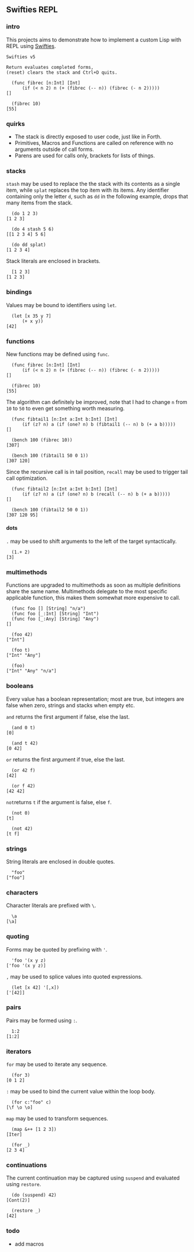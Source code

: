 ## Swifties REPL

### intro
This projects aims to demonstrate how to implement a custom Lisp with REPL using [Swifties](https://github.com/codr7/swifties).

```
Swifties v5

Return evaluates completed forms,
(reset) clears the stack and Ctrl+D quits.

  (func fibrec [n:Int] [Int]
      (if (< n 2) n (+ (fibrec (-- n)) (fibrec (- n 2)))))
[]

  (fibrec 10)
[55]
```

### quirks
- The stack is directly exposed to user code, just like in Forth.
- Primitives, Macros and Functions are called on reference with no arguments outside of call forms.
- Parens are used for calls only, brackets for lists of things.

### stacks
`stash` may be used to replace the the stack with its contents as a single item, while `splat` replaces the top item with its items. Any identifier containing only the letter `d`, such as `dd` in the following example, drops that many items from the stack.

```
  (do 1 2 3)
[1 2 3]

  (do 4 stash 5 6)
[[1 2 3 4] 5 6]

  (do dd splat)
[1 2 3 4]
```

Stack literals are enclosed in brackets.

```
  [1 2 3]
[1 2 3]
```

### bindings
Values may be bound to identifiers using `let`.

```
  (let [x 35 y 7]
      (+ x y))
[42]
```

### functions
New functions may be defined using `func`.

```
  (func fibrec [n:Int] [Int]
      (if (< n 2) n (+ (fibrec (-- n)) (fibrec (- n 2)))))
[]

  (fibrec 10)
[55]
```
The algorithm can definitely be improved, note that I had to change `n` from `10` to `50` to even get something worth measuring.

```
  (func fibtail1 [n:Int a:Int b:Int] [Int]
      (if (z? n) a (if (one? n) b (fibtail1 (-- n) b (+ a b)))))
[]

  (bench 100 (fibrec 10))
[307]

  (bench 100 (fibtail1 50 0 1))
[307 120]
```

Since the recursive call is in tail position, `recall` may be used to trigger tail call optimization.

```
  (func fibtail2 [n:Int a:Int b:Int] [Int]
      (if (z? n) a (if (one? n) b (recall (-- n) b (+ a b)))))
[]

  (bench 100 (fibtail2 50 0 1))
[307 120 95]
```

#### dots
`.` may be used to shift arguments to the left of the target syntactically.

```
  (1.+ 2)
[3]
```

### multimethods
Functions are upgraded to multimethods as soon as multiple definitions share the same name.
Multimethods delegate to the most specific applicable function, this makes them somewhat more expensive to call.

```
  (func foo [] [String] "n/a")
  (func foo [_:Int] [String] "Int")
  (func foo [_:Any] [String] "Any")
[]

  (foo 42)
["Int"]

  (foo t)
["Int" "Any"]

  (foo)
["Int" "Any" "n/a"]
```

### booleans
Every value has a boolean representation; most are true, but integers are false when zero, strings and stacks when empty etc. 

`and` returns the first argument if false, else the last.

```
  (and 0 t)
[0]

  (and t 42)
[0 42]
```

`or` returns the first argument if true, else the last.

```
  (or 42 f)
[42]

  (or f 42)
[42 42]
```

`not`returns `t` if the argument is false, else `f`.

```
  (not 0)
[t]

  (not 42)
[t f]
```

### strings
String literals are enclosed in double quotes.

```
  "foo"
["foo"]
```

### characters
Character literals are prefixed with `\`.

```
  \a
[\a]
```

### quoting
Forms may be quoted by prefixing with `'`.

```
  'foo '(x y z)  
['foo '(x y z)]
```
`,` may be used to splice values into quoted expressions.

```
  (let [x 42] '[,x])
['[42]]
```

### pairs
Pairs may be formed using `:`.

```
  1:2
[1:2]
```

### iterators
`for` may be used to iterate any sequence.

```
  (for 3)
[0 1 2]
```

`:` may be used to bind the current value within the loop body.

```
  (for c:"foo" c)
[\f \o \o]
```

`map` may be used to transform sequences.

```
  (map &++ [1 2 3])
[Iter]

  (for _)
[2 3 4]
```

### continuations
The current continuation may be captured using `suspend` and evaluated using `restore`.

```
  (do (suspend) 42)
[Cont(2)]

  (restore _)
[42]
```

### todo
- add macros
